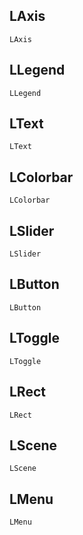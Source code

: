 ## LAxis
```@docs
LAxis
```

## LLegend
```@docs
LLegend
```

## LText
```@docs
LText
```

## LColorbar
```@docs
LColorbar
```

## LSlider
```@docs
LSlider
```

## LButton
```@docs
LButton
```

## LToggle
```@docs
LToggle
```

## LRect
```@docs
LRect
```

## LScene
```@docs
LScene
```

## LMenu
```@docs
LMenu
```
